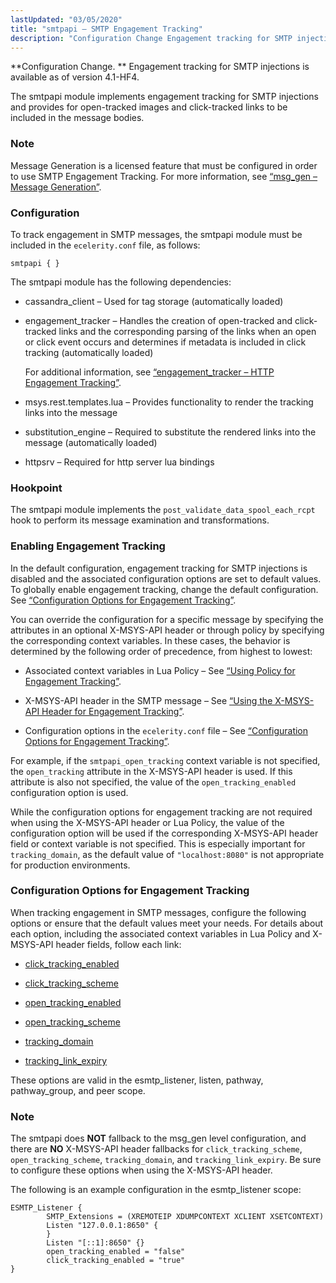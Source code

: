 ```yaml
---
lastUpdated: "03/05/2020"
title: "smtpapi – SMTP Engagement Tracking"
description: "Configuration Change Engagement tracking for SMTP injections is available as of version 4 1 HF 4 The smtpapi module implements engagement tracking for SMTP injections and provides for open tracked images and click tracked links to be included in the message bodies Message Generation is a licensed feature that must..."
---
```


**Configuration Change. ** Engagement tracking for SMTP injections is available as of version 4.1-HF4.

The smtpapi module implements engagement tracking for SMTP injections and provides for open-tracked images and click-tracked links to be included in the message bodies.

### Note

Message Generation is a licensed feature that must be configured in order to use SMTP Engagement Tracking. For more information, see [“msg_gen – Message Generation”](/momentum/4/modules/msg-gen).

### <a name="modules.smtpapi.config"></a> Configuration

To track engagement in SMTP messages, the smtpapi module must be included in the `ecelerity.conf` file, as follows:

`smtpapi { }`

The smtpapi module has the following dependencies:

*   cassandra_client – Used for tag storage (automatically loaded)

*   engagement_tracker – Handles the creation of open-tracked and click-tracked links and the corresponding parsing of the links when an open or click event occurs and determines if metadata is included in click tracking (automatically loaded)

    For additional information, see [“engagement_tracker – HTTP Engagement Tracking”](/momentum/4/modules/engage-tracker).

*   msys.rest.templates.lua – Provides functionality to render the tracking links into the message

*   substitution_engine – Required to substitute the rendered links into the message (automatically loaded)

*   httpsrv – Required for http server lua bindings

### <a name="modules.smtpapi.hookpoint"></a> Hookpoint

The smtpapi module implements the `post_validate_data_spool_each_rcpt` hook to perform its message examination and transformations.

### <a name="modules.smtpapi.enable"></a> Enabling Engagement Tracking

In the default configuration, engagement tracking for SMTP injections is disabled and the associated configuration options are set to default values. To globally enable engagement tracking, change the default configuration. See [“Configuration Options for Engagement Tracking”](/momentum/4/modules/smtpapi#modules.smtpapi.config.options).

You can override the configuration for a specific message by specifying the attributes in an optional X-MSYS-API header or through policy by specifying the corresponding context variables. In these cases, the behavior is determined by the following order of precedence, from highest to lowest:

*   Associated context variables in Lua Policy – See [“Using Policy for Engagement Tracking”](/momentum/4/engagement-tracking-smtp-policy).

*   X-MSYS-API header in the SMTP message – See [“Using the X-MSYS-API Header for Engagement Tracking”](/momentum/4/x-msys-api-header).

*   Configuration options in the `ecelerity.conf` file – See [“Configuration Options for Engagement Tracking”](/momentum/4/modules/smtpapi#modules.smtpapi.config.options).

For example, if the `smtpapi_open_tracking` context variable is not specified, the `open_tracking` attribute in the X-MSYS-API header is used. If this attribute is also not specified, the value of the `open_tracking_enabled` configuration option is used.

While the configuration options for engagement tracking are not required when using the X-MSYS-API header or Lua Policy, the value of the configuration option will be used if the corresponding X-MSYS-API header field or context variable is not specified. This is especially important for `tracking_domain`, as the default value of `"localhost:8080"` is not appropriate for production environments.

### <a name="modules.smtpapi.config.options"></a> Configuration Options for Engagement Tracking

When tracking engagement in SMTP messages, configure the following options or ensure that the default values meet your needs. For details about each option, including the associated context variables in Lua Policy and X-MSYS-API header fields, follow each link:

*   [click_tracking_enabled](/momentum/4/config/click-tracking-enabled)

*   [click_tracking_scheme](/momentum/4/config/click-tracking-scheme)

*   [open_tracking_enabled](/momentum/4/config/open-tracking-enabled)

*   [open_tracking_scheme](/momentum/4/config/open-tracking-scheme)

*   [tracking_domain](/momentum/4/config/tracking-domain)

*   [tracking_link_expiry](/momentum/4/config/tracking-link-expiry)

These options are valid in the esmtp_listener, listen, pathway, pathway_group, and peer scope.

### Note

The smtpapi does **NOT** fallback to the msg_gen level configuration, and there are **NO** X-MSYS-API header fallbacks for `click_tracking_scheme`, `open_tracking_scheme`, `tracking_domain`, and `tracking_link_expiry`. Be sure to configure these options when using the X-MSYS-API header.

The following is an example configuration in the esmtp_listener scope:

<a name="example.smtpapi.esmtp_listener"></a> 


```
ESMTP_Listener {
        SMTP_Extensions = (XREMOTEIP XDUMPCONTEXT XCLIENT XSETCONTEXT)
        Listen "127.0.0.1:8650" {
        }
        Listen "[::1]:8650" {}
        open_tracking_enabled = "false"
        click_tracking_enabled = "true"
}
```